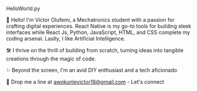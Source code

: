 HelloWorld.py

👋 Hello! I'm Victor Olufemi, a Mechatronics student with a passion for crafting digital experiences. React Native is my go-to tools for building sleek interfaces while React Js, Python, JavaScript, HTML, and CSS complete my coding arsenal. Lastly, I like Artificial Intelligence.

🛠️ I thrive on the thrill of building from scratch, turning ideas into tangible creations through the magic of code.

✨ Beyond the screen, I'm an avid DIY enthusiast and a tech aficionado

📧 Drop me a line at awokunlevictor18@gmail.com - Let's connect
